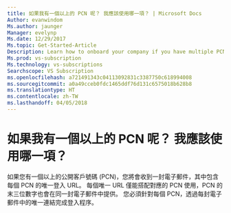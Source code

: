 ```yaml
---
title: 如果我有一個以上的 PCN 呢？ 我應該使用哪一項？ | Microsoft Docs
Author: evanwindom
Ms.author: jaunger
Manager: evelynp
Ms.date: 12/29/2017
Ms.topic: Get-Started-Article
Description: Learn how to onboard your company if you have multiple PCNs.
Ms.prod: vs-subscription
Ms.technology: vs-subscriptions
Searchscope: VS Subscription
ms.openlocfilehash: a721491343c04113092831c3387750c618994008
ms.sourcegitcommit: a0a49cceb0fdc1465ddf76d131c6575018b628b8
ms.translationtype: HT
ms.contentlocale: zh-TW
ms.lasthandoff: 04/05/2018
---
```

# <a name="what-if-i-have-more-than-one-pcn-which-one-do-i-use"></a>如果我有一個以上的 PCN 呢？ 我應該使用哪一項？

如果您有一個以上的公開客戶號碼 (PCN)，您將會收到一封電子郵件，其中包含每個 PCN 的唯一登入 URL。 每個唯一 URL 僅能搭配對應的 PCN 使用，PCN 的末三位數字也會在同一封電子郵件中提供。 您必須針對每個 PCN，透過每封電子郵件中的唯一連結完成登入程序。 